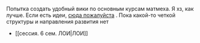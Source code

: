 Попытка создать удобный вики по основным курсам матмеха. Я хз, как лучше. Если есть идеи, [сюда пожалуйста](https://t.me/fenya00) . Пока какой-то четкой структуры и направления развития нет
- [[сессия. 6 сем. ЛОИ|ЛОИ]]
